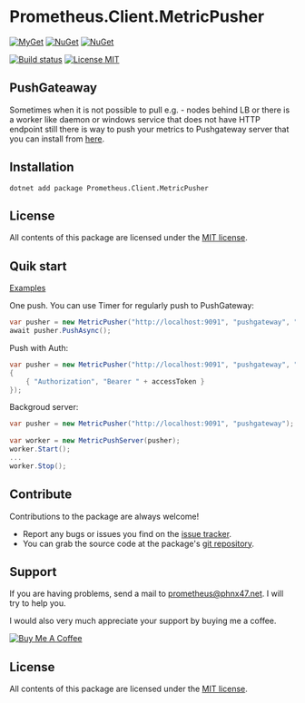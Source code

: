 # Prometheus.Client.MetricPusher

[![MyGet](https://img.shields.io/myget/prometheus-client-net/vpre/Prometheus.Client.MetricPusher.svg?label=myget)](https://www.myget.org/feed/prometheus-client-net/package/nuget/Prometheus.Client.MetricPusher)
[![NuGet](https://img.shields.io/nuget/v/Prometheus.Client.MetricPusher.svg)](https://www.nuget.org/packages/Prometheus.Client.MetricPusher)
[![NuGet](https://img.shields.io/nuget/dt/Prometheus.Client.MetricPusher.svg)](https://www.nuget.org/packages/Prometheus.Client.MetricPusher)

[![Build status](https://ci.appveyor.com/api/projects/status/46twv9kokpnv6952?svg=true)](https://ci.appveyor.com/project/PrometheusClientNet/prometheus-client-metricpusher)
[![License MIT](https://img.shields.io/badge/license-MIT-green.svg)](https://opensource.org/licenses/MIT) 

## PushGateaway

Sometimes when it is not possible to pull e.g. - nodes behind LB or there is a worker like daemon or windows service that does not have HTTP endpoint still there is way to push your metrics to Pushgateway server that you can install from [here](https://github.com/prometheus/pushgateway/releases "here").

## Installation

	dotnet add package Prometheus.Client.MetricPusher

## License

All contents of this package are licensed under the [MIT license](https://opensource.org/licenses/MIT).


## Quik start

[Examples](https://github.com/PrometheusClientNet/Prometheus.Client.Examples/tree/master/MetricPusher)

One push. You can use Timer for regularly push to PushGateway:
```csharp
var pusher = new MetricPusher("http://localhost:9091", "pushgateway", "instance");
await pusher.PushAsync();
```

Push with Auth:
```csharp
var pusher = new MetricPusher("http://localhost:9091", "pushgateway", "instance", new Dictionary<string, string>
{
    { "Authorization", "Bearer " + accessToken }
});
```

Backgroud server:

```csharp
var pusher = new MetricPusher("http://localhost:9091", "pushgateway");
            
var worker = new MetricPushServer(pusher);
worker.Start();
...
worker.Stop();

```

## Contribute

Contributions to the package are always welcome!

* Report any bugs or issues you find on the [issue tracker](https://github.com/PrometheusClientNet/Prometheus.Client.MetricPusher/issues).
* You can grab the source code at the package's [git repository](https://github.com/PrometheusClientNet/Prometheus.Client.MetricPusher).

## Support

If you are having problems, send a mail to [prometheus@phnx47.net](mailto://prometheus@phnx47.net). I will try to help you.

I would also very much appreciate your support by buying me a coffee.

<a href="https://www.buymeacoffee.com/phnx47" target="_blank"><img src="https://www.buymeacoffee.com/assets/img/custom_images/yellow_img.png" alt="Buy Me A Coffee" style="height: auto !important;width: auto !important;" ></a>

## License

All contents of this package are licensed under the [MIT license](https://opensource.org/licenses/MIT).


